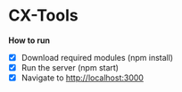 # CX-Tools

**How to run**

* [X] Download required modules (npm install)
* [X] Run the server (npm start)
* [X] Navigate to [http://localhost:3000](http://localhost:3000 "Local Host Server")
